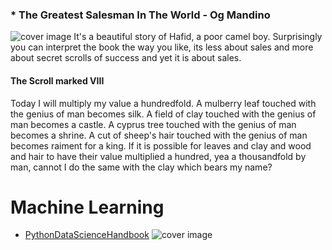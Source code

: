 ### * The Greatest Salesman In The World - Og Mandino
![cover image](https://www.booktopia.com.au/http_coversbooktopiacomau/big/9780553277579/0000/greatest-salesman-in-the-world.jpg)
It's a beautiful story of Hafid, a poor camel boy. Surprisingly you can interpret the book the way you like, its less about sales and more about secret scrolls of success and yet it is about sales.
#### The Scroll marked VIII 
Today I will multiply my value a hundredfold.
A mulberry leaf touched with the genius of man becomes silk.
A field of clay touched with the genius of man becomes a castle.
A cyprus tree touched with the genius of man becomes a shrine.
A cut of sheep's hair touched with the genius of man becomes raiment for a king.
If it is possible for leaves and clay and wood and hair to have their value multiplied a hundred, yea a thousandfold by man, cannot I do the same with the clay which bears my name?


# Machine Learning
* [PythonDataScienceHandbook](https://github.com/jakevdp/PythonDataScienceHandbook)
![cover image](https://jakevdp.github.io/PythonDataScienceHandbook/figures/PDSH-cover.png)
